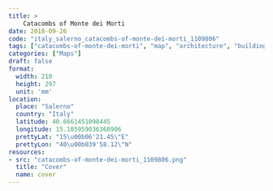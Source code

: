 ```yaml
---
title: > 
    Catacombs of Monte dei Morti
date: 2018-09-26
code: "italy_salerno_catacombs-of-monte-dei-morti_1109806"
tags: ["catacombs-of-monte-dei-morti", "map", "architecture", "buildings", "Salerno", "Italy"]
categories: ["Maps"]
draft: false
format:
  width: 210
  height: 297
  unit: 'mm'
location:
  place: "Salerno"
  country: "Italy"
  latitude: 40.6661451098445
  longitude: 15.105959036368906
  prettyLat: "15\u00b06'21.45\"E"
  prettyLon: "40\u00b039'58.12\"N"
resources:
- src: "catacombs-of-monte-dei-morti_1109806.png"
  title: "Cover"
  name: cover
---
```

